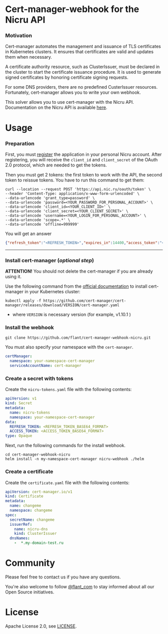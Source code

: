 # Cert-manager-webhook for the Nicru API

### Motivation

Cert-manager automates the management and issuance of TLS certificates in Kubernetes clusters. It ensures that certificates are valid and updates them when necessary.

A certificate authority resource, such as ClusterIssuer, must be declared in the cluster to start the certificate issuance procedure. It is used to generate signed certificates by honoring certificate signing requests.

For some DNS providers, there are no predefined CusterIssuer resources. Fortunately, cert-manager allows you to write your own webhook.

This solver allows you to use cert-manager with the Nicru API. Documentation on the Nicru API is available [here](https://www.nic.ru/help/upload/file/API_DNS-hosting.pdf).

# Usage

### Preparation
First, you must [register](https://www.nic.ru/help/oauth-server_3642.html#reg) the application in your personal Nicru account.
After registering, you will receive the `client_id` and `client_secret` of the OAuth 2.0 protocol, which are needed to get the tokens.

Then you must get 2 tokens: the first token to work with the API, the second token to reissue tokens.
You have to run this command to get them:

```shell
curl --location --request POST 'https://api.nic.ru/oauth/token' \
--header 'Content-Type: application/x-www-form-urlencoded' \
--data-urlencode 'grant_type=password' \
--data-urlencode 'password=<YOUR_PASSWORD_FOR_PERSONAL_ACCOUNT>' \
--data-urlencode 'client_id=<YOUR_CLIENT_ID>' \
--data-urlencode 'client_secret=<YOUR_CLIENT_SECRET>' \
--data-urlencode 'username=<YOUR_LOGIN_FOR_PERSONAL_ACCOUNT>' \
--data-urlencode 'scope=.*' \
--data-urlencode 'offline=999999'
```
You will get an answer
```json
{"refresh_token":"<REFRESH_TOKEN>","expires_in":14400,"access_token":"<ACCESS_TOKEN>","token_type":"Bearer"}
```

------------------------------
### Install cert-manager (*optional step*)

**ATTENTION!** You should not delete the cert-manager if you are already using it.


Use the following command from the [official documentation](https://cert-manager.io/docs/installation/) to install cert-manager in your Kubernetes cluster:

```shell
kubectl apply -f https://github.com/cert-manager/cert-manager/releases/download/VERSION/cert-manager.yaml
```
*  where `VERSION` is necessary version (for example, v1.10.1 )

### Install the webhook
```shell
git clone https://github.com/flant/cert-manager-webhook-nicru.git
```

You must also specify your namespace with the `cert-manager`.

```yaml
certManager:
  namespace: your-namespace-cert-manager
  serviceAccountName: cert-manager
```

### Create a secret with tokens
Create the `nicru-tokens.yaml` file with the following contents:
```yaml
apiVersion: v1
kind: Secret
metadata:
  name: nicru-tokens
  namespace: your-namespace-cert-manager
data:
  REFRESH_TOKEN: <REFRESH_TOKEN_BASE64_FORMAT>
  ACCESS_TOKEN: <ACCESS_TOKEN_BASE64_FORMAT>
type: Opaque
```

Next, run the following commands for the install webhook.

```shell
cd cert-manager-webhook-nicru
helm install -n my-namespace-cert-manager nicru-webhook ./helm
```

### Create a certificate

Create the `certificate.yaml` file with the following contents:

```yaml
apiVersion: cert-manager.io/v1
kind: Certificate
metadata:
  name: changeme
  namespace: changeme
spec:
  secretName: changeme
  issuerRef:
    name: nicru-dns
    kind: ClusterIssuer
  dnsNames:
    -  *.my-domain-test.ru
```

# Community

Please feel free to contact us if you have any questions.

You're also welcome to follow [@flant_com](https://twitter.com/flant_com) to stay informed about all our Open Source initiatives.

# License

Apache License 2.0, see [LICENSE](LICENSE).
